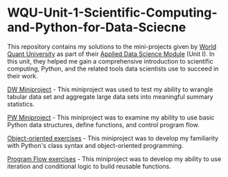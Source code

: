 # WQU-Unit-1-Scientific-Computing-and-Python-for-Data-Sciecne

This repository contains my solutions to the mini-projects given by [World Quant University](https://wqu.org/) as part of their [Applied Data Science Module](https://wqu.org/programs/data-science) (Unit I).
In this unit, they helped me gain a comprehensive introduction to scientific computing, Python, and the related tools data scientists use to succeed in their work.

[DW Miniproject](https://github.com/ajaykumarr28/WQU-Unit-1-Scientific-Computing-and-Python-for-Data-Sciecne/blob/master/dw.ipynb) - This miniproject was used to test my ability to wrangle tabular data set and aggregate large data sets into meaningful summary statistics.

[PW Miniproject](https://github.com/ajaykumarr28/WQU-Unit-1-Scientific-Computing-and-Python-for-Data-Sciecne/blob/master/pw.ipynb) - This miniproject was to examine my ability to use basic Python data structures, define functions, and control program flow.

[Object-oriented exercises](https://github.com/ajaykumarr28/WQU-Unit-1-Scientific-Computing-and-Python-for-Data-Sciecne/blob/master/vc.ipynb) - This miniproject was to develop my familiarity with Python's class syntax and object-oriented programming.

[Program Flow exercises](https://github.com/ajaykumarr28/WQU-Unit-1-Scientific-Computing-and-Python-for-Data-Sciecne/blob/master/ip.ipynb) - This miniproject was to develop my ability to use iteration and conditional logic to build reusable functions. 
